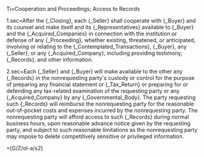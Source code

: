 Ti=Cooperation and Proceedings; Access to Records

1.sec=After the {_Closing}, each {_Seller} shall cooperate with {_Buyer} and its counsel and make itself and its {_Representatives} available to {_Buyer} and the {_Acquired_Companies} in connection with the institution or defense of any {_Proceeding}, whether existing, threatened, or anticipated, involving or relating to the {_Contemplated_Transactions}, {_Buyer}, any {_Seller}, or any {_Acquired_Company}, including providing testimony, {_Records}, and other information.

2.sec=Each {_Seller} and {_Buyer} will make available to the other any {_Records} in the nonrequesting party's custody or control for the purpose of preparing any financial statement or {_Tax_Return} or preparing for or defending any tax-related examination of the requesting party or any {_Acquired_Company} by any {_Governmental_Body}.  The party requesting such {_Records} will reimburse the nonrequesting party for the reasonable out-of-pocket costs and expenses incurred by the nonrequesting party.  The nonrequesting party will afford access to such {_Records} during normal business hours, upon reasonable advance notice given by the requesting party, and subject to such reasonable limitations as the nonrequesting party may impose to delete competitively sensitive or privileged information.

=[G/Z/ol-a/s2]
